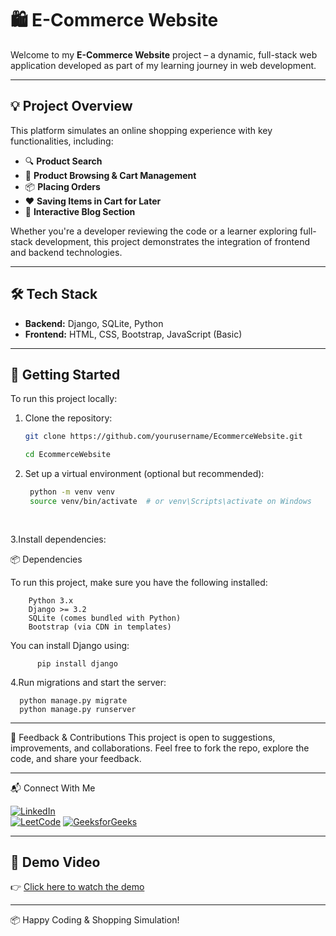# 🛍️ E-Commerce Website

Welcome to my **E-Commerce Website** project – a dynamic, full-stack web application developed as part of my learning journey in web development.

---


## 💡 Project Overview

This platform simulates an online shopping experience with key functionalities, including:

- 🔍 **Product Search**  
- 🛒 **Product Browsing & Cart Management**  
- 📦 **Placing Orders**  
- ❤️ **Saving Items in Cart for Later**  
- 📝 **Interactive Blog Section**

Whether you're a developer reviewing the code or a learner exploring full-stack development, this project demonstrates the integration of frontend and backend technologies.

---


## 🛠️ Tech Stack


- **Backend:** Django, SQLite, Python  
- **Frontend:** HTML, CSS, Bootstrap, JavaScript (Basic)  

---


## 🚀 Getting Started

To run this project locally:

1. Clone the repository:
   ```bash
   git clone https://github.com/yourusername/EcommerceWebsite.git
   
   cd EcommerceWebsite

2. Set up a virtual environment (optional but recommended):


   ```bash
    python -m venv venv  
    source venv/bin/activate  # or venv\Scripts\activate on Windows
 
    
3.Install dependencies:

📦 Dependencies
   
   To run this project, make sure you have the following installed:
     

        Python 3.x
        Django >= 3.2
        SQLite (comes bundled with Python)
        Bootstrap (via CDN in templates)
  
  You can install Django using:
  
          pip install django

4.Run migrations and start the server:

    
      python manage.py migrate  
      python manage.py runserver

---

🌟 Feedback & Contributions
This project is open to suggestions, improvements, and collaborations. Feel free to fork the repo, explore the code, and share your feedback.


---
📬 Connect With Me

[![LinkedIn](https://img.shields.io/badge/LinkedIn-blue?style=flat&logo=linkedin)](https://www.linkedin.com/in/pranjal-patil-851111285/)  
[![LeetCode](https://img.shields.io/badge/LeetCode-orange?style=flat&logo=leetcode)](https://leetcode.com/u/pranjal_patil/)
[![GeeksforGeeks](https://img.shields.io/badge/GeeksforGeeks-darkgreen?style=flat&logo=geeksforgeeks&logoColor=white)](https://www.geeksforgeeks.org/user/pranjalp08c1/)

---

## 🎥 Demo Video

👉 [Click here to watch the demo](demo.mp4)

---

📦 Happy Coding & Shopping Simulation!
